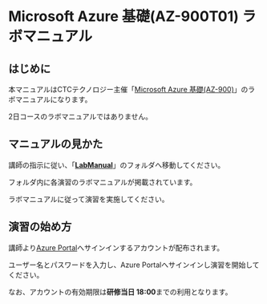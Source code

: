# Microsoft Azure 基礎(AZ-900T01) ラボマニュアル



## はじめに

本マニュアルはCTCテクノロジー主催「[Microsoft Azure 基礎(AZ-900)](https://www.school.ctc-g.co.jp/course/P728.html)」のラボマニュアルになります。

2日コースのラボマニュアルではありません。



## マニュアルの見かた

講師の指示に従い、「**[LabManual](https://github.com/ctct-edu/az-900-lab-1day/tree/main/LabManual)**」のフォルダへ移動してください。

フォルダ内に各演習のラボマニュアルが掲載されています。

ラボマニュアルに従って演習を実施してください。



## 演習の始め方

講師より[Azure Portal](https://portal.azure.com/)へサインインするアカウントが配布されます。

ユーザー名とパスワードを入力し、Azure Portalへサインインし演習を開始してください。

なお、アカウントの有効期限は**研修当日 18:00**までの利用となります。
